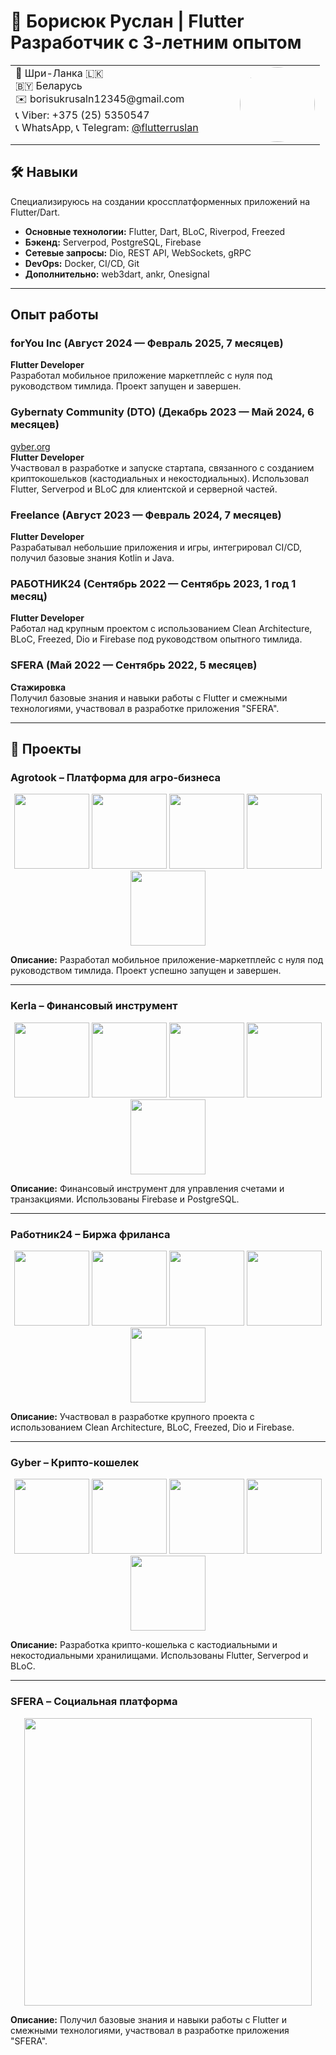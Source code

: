 # 📌 Борисюк Руслан | Flutter Разработчик с 3-летним опытом

<table>
  <tr>
    <td valign="top">
      📍 Шри-Ланка 🇱🇰<br>
      🇧🇾  Беларусь<br>
      ✉️ borisukrusaln12345@gmail.com<br>
      📞 Viber: +375 (25) 5350547<br>
      📞 WhatsApp, 
      📞 Telegram: <a href="https://t.me/flutterruslan">@flutterruslan</a>
    </td>
    <td valign="top" align="right">
      <img src="AVA.jpg" width="120" style="border-radius: 50%; margin-left: 50px;">
    </td>
  </tr>
</table>

## 🛠️ Навыки

Специализируюсь на создании кроссплатформенных приложений на Flutter/Dart.  

- **Основные технологии:** Flutter, Dart, BLoC, Riverpod, Freezed  
- **Бэкенд:** Serverpod, PostgreSQL, Firebase  
- **Сетевые запросы:** Dio, REST API, WebSockets, gRPC  
- **DevOps:** Docker, CI/CD, Git  
- **Дополнительно:** web3dart, ankr, Onesignal  

---
## Опыт работы

### forYou Inc (Август 2024 — Февраль 2025, 7 месяцев)  
**Flutter Developer**  
Разработал мобильное приложение маркетплейс с нуля под руководством тимлида. Проект запущен и завершен.

### Gybernaty Community (DTO) (Декабрь 2023 — Май 2024, 6 месяцев)  
[gyber.org](https://gyber.org)  
**Flutter Developer**  
Участвовал в разработке и запуске стартапа, связанного с созданием криптокошельков (кастодиальных и некостодиальных). Использовал Flutter, Serverpod и BLoC для клиентской и серверной частей.

### Freelance (Август 2023 — Февраль 2024, 7 месяцев)  
**Flutter Developer**  
Разрабатывал небольшие приложения и игры, интегрировал CI/CD, получил базовые знания Kotlin и Java.

### РАБОТНИК24 (Сентябрь 2022 — Сентябрь 2023, 1 год 1 месяц)  
**Flutter Developer**  
Работал над крупным проектом с использованием Clean Architecture, BLoC, Freezed, Dio и Firebase под руководством опытного тимлида.

### SFERA (Май 2022 — Сентябрь 2022, 5 месяцев)  
**Стажировка**  
Получил базовые знания и навыки работы с Flutter и смежными технологиями, участвовал в разработке приложения "SFERA".

---

## 🚀 Проекты

### Agrotook – Платформа для агро-бизнеса

<p align="center">
  <img src="Agrotook1.jpg" width="120"> 
  <img src="Agrotook2.jpg" width="120"> 
  <img src="Agrotook3.jpg" width="120"> 
  <img src="Agrotook4.jpg" width="120"> 
  <img src="Agrotook5.jpg" width="120">
</p>

**Описание:** Разработал мобильное приложение-маркетплейс с нуля под руководством тимлида. Проект успешно запущен и завершен.  

---

### Kerla – Финансовый инструмент

<p align="center">
  <img src="Kerla1.jpg" width="120"> 
  <img src="Kerla2.jpg" width="120"> 
  <img src="Kerla3.jpg" width="120"> 
  <img src="Kerla4.jpg" width="120"> 
  <img src="Kerla5.jpg" width="120">
</p>

**Описание:** Финансовый инструмент для управления счетами и транзакциями. Использованы Firebase и PostgreSQL.

---

### Работник24 – Биржа фриланса

<p align="center">
  <img src="Rabotnik1.jpg" width="120"> 
  <img src="Rabotnik2.jpg" width="120"> 
  <img src="Rabotnik3.jpg" width="120"> 
  <img src="Rabotnik4.jpg" width="120"> 
  <img src="Rabotnik5.jpg" width="120">
</p>

**Описание:** Участвовал в разработке крупного проекта с использованием Clean Architecture, BLoC, Freezed, Dio и Firebase.

---

### Gyber – Крипто-кошелек

<p align="center">
  <img src="GyberWallet1.jpg" width="120"> 
  <img src="GyberWallet2.jpg" width="120"> 
  <img src="GyberWallet3.jpg" width="120"> 
  <img src="GyberWallet4.jpg" width="120"> 
  <img src="GyberWallet5.jpg" width="120">
</p>

**Описание:** Разработка крипто-кошелька с кастодиальными и некостодиальными хранилищами. Использованы Flutter, Serverpod и BLoC.



---

### SFERA – Социальная платформа

<p align="center">
  <img src="Sfera.jpg" width="460">  
</p>

**Описание:** Получил базовые знания и навыки работы с Flutter и смежными технологиями, участвовал в разработке приложения "SFERA".
